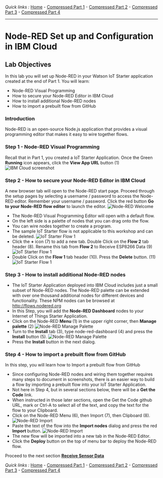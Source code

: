 *Quick links :*
[Home](/README.md) - [Compressed Part 1](/compressed/PART1.md) - [Compressed Part 2](/compressed/PART2.md) - [Compressed Part 3](/compressed/PART3.md) - [Compressed Part 4](/compressed/PART4.md)
***

# Node-RED Set up and Configuration in IBM Cloud

## Lab Objectives

In this lab you will set up Node-RED in your Watson IoT Starter application created at the end of Part 1.  You will learn:

- Node-RED Visual Programming
- How to secure your Node-RED Editor in IBM Cloud
- How to install additional Node-RED nodes
- How to import a prebuilt flow from GitHub

### Introduction
Node-RED is an open-source
Node.js application that provides a visual programming editor that makes it easy to wire together flows.

### Step 1 - Node-RED Visual Programming
Recall that in Part 1, you created a IoT Starter Application. Once the Green **Running** icon appears, click the **View App URL** button (1)
![IBM Cloud screenshot](/part3/screenshots/ESP8266-IoTStarter.png)

### Step 2 - How to secure your Node-RED Editor in IBM Cloud
A new browser tab will open to the Node-RED start page. Proceed through the setup pages by selecting a username / password to access the Node-RED editor. Remember your username / password. Click the red button **Go to your Node-RED flow editor** to launch the editor.
![Node-RED Welcome](/part3/screenshots/Node-RED-Welcome.png)
* The Node-RED Visual Programming Editor will open with a default flow.
* On the left side is a palette of nodes that you can drag onto the flow.
* You can wire nodes together to create a program.
* The sample IoT Starter flow is not applicable to this workshop and can be deleted.
![IoT Starter Flow 1](/part3/screenshots/IoTStarter-DeleteFlow1-a.png)
* Click the **+** icon (7) to add a new tab.  Double Click on the **Flow 2** tab header (8).
Rename this tab from **Flow 2** to Receive ESP8266 Data (9)
![IoT Starter Flow 1](/part3/screenshots/IoTStarter-DeleteFlow1-b.png)
* Double Click on the **Flow 1** tab header (10).  Press the **Delete** button. (11)
![IoT Starter Flow 1](/part3/screenshots/IoTStarter-DeleteFlow1-c.png)
### Step 3 - How to install additional Node-RED nodes
* The IoT Starter Application deployed into IBM Cloud includes just a small subset of Node-RED nodes. The Node-RED palette can be extended with over one thousand additional nodes for different devices and functionality. These NPM nodes can be browsed at http://flows.nodered.org
* In this Step, you will add the **Node-RED Dashboard** nodes to your Internet of Things Starter Application.
* Click on the Node-RED **Menu** (1) in the upper right corner, then **Manage palette** (2)
![Node-RED Manage Palette](/part3/screenshots/Node-RED-ManagePalette-a.png)
* Turn to the **Install** tab (3), type node-red-dashboard (4) and press the **Install** button (5).
![Node-RED Manage Palette](/part3/screenshots/Node-RED-ManagePalette-b.png)
*  Press the **Install** button in the next dialog.

### Step 4 - How to import a prebuilt flow from GitHub
In this step, you will learn how to Import a prebuilt flow from GitHub
* Since configuring Node-RED nodes and wiring them together requires many steps to document in screenshots, there is an easier way to build a flow by importing a prebuilt flow into your IoT Starter Application.
* Not here in Step 4, but in several sections below, there will be a **Get the Code** link.
* When instructed in those later sections, open the Get the Code github URL, mark or Ctrl-A to select all of the text, and copy the text for the flow to your Clipboard.
* Click on the Node-RED Menu (6), then Import (7), then Clipboard (8).
![Node-RED Import](/part3/screenshots/Node-RED-Import-a.png)
* Paste the text of the flow into the **Import nodes** dialog and press the red **Import** button.
![Node-RED Import](/part3/screenshots/Node-RED-Import-b.png)
* The new flow will be imported into a new tab in the Node-RED Editor.
* Click the **Deploy** button on the top of menu bar to deploy the Node-RED flow.


Proceed to the next section [**Receive Sensor Data**](/compressed/DHTDATA.md)

*Quick links :*
[Home](/README.md) - [Compressed Part 1](/compressed/PART1.md) - [Compressed Part 2](/compressed/PART2.md) - [Compressed Part 3](/compressed/PART3.md) - [Compressed Part 4](/compressed/PART4.md)
